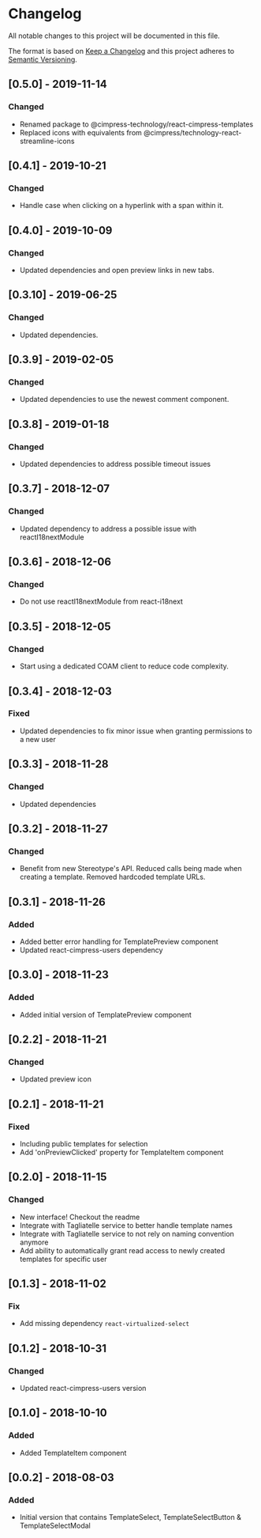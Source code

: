 # Changelog
All notable changes to this project will be documented in this file.

The format is based on [Keep a Changelog](http://keepachangelog.com/en/1.0.0/)
and this project adheres to [Semantic Versioning](http://semver.org/spec/v2.0.0.html).

## [0.5.0] - 2019-11-14
### Changed
- Renamed package to @cimpress-technology/react-cimpress-templates
- Replaced icons with equivalents from @cimpress/technology-react-streamline-icons

## [0.4.1] - 2019-10-21
### Changed
- Handle case when clicking on a hyperlink with a span within it.

## [0.4.0] - 2019-10-09
### Changed
- Updated dependencies and open preview links in new tabs.

## [0.3.10] - 2019-06-25
### Changed
- Updated dependencies.

## [0.3.9] - 2019-02-05
### Changed
- Updated dependencies to use the newest comment component.

## [0.3.8] - 2019-01-18
### Changed
- Updated dependencies to address possible timeout issues

## [0.3.7] - 2018-12-07
### Changed
- Updated dependency to address a possible issue with reactI18nextModule

## [0.3.6] - 2018-12-06
### Changed
- Do not use reactI18nextModule from react-i18next 

## [0.3.5] - 2018-12-05
### Changed
- Start using a dedicated COAM client to reduce code complexity.

## [0.3.4] - 2018-12-03
### Fixed
- Updated dependencies to fix minor issue when granting permissions to a new user

## [0.3.3] - 2018-11-28
### Changed
- Updated dependencies

## [0.3.2] - 2018-11-27
### Changed
- Benefit from new Stereotype's API. Reduced calls being made when creating a template. Removed hardcoded template URLs.

## [0.3.1] - 2018-11-26
### Added
- Added better error handling for TemplatePreview component
- Updated react-cimpress-users dependency

## [0.3.0] - 2018-11-23
### Added
- Added initial version of TemplatePreview component

## [0.2.2] - 2018-11-21
### Changed
- Updated preview icon

## [0.2.1] - 2018-11-21
### Fixed
- Including public templates for selection
- Add 'onPreviewClicked' property for TemplateItem component

## [0.2.0] - 2018-11-15
### Changed
- New interface! Checkout the readme
- Integrate with Tagliatelle service to better handle template names
- Integrate with Tagliatelle service to not rely on naming convention anymore
- Add ability to automatically grant read access to newly created templates for specific user

## [0.1.3] - 2018-11-02
### Fix
- Add missing dependency `react-virtualized-select`

## [0.1.2] - 2018-10-31
### Changed
- Updated react-cimpress-users version

## [0.1.0] - 2018-10-10
### Added
- Added TemplateItem component

## [0.0.2] - 2018-08-03
### Added
- Initial version that contains TemplateSelect, TemplateSelectButton & TemplateSelectModal 
